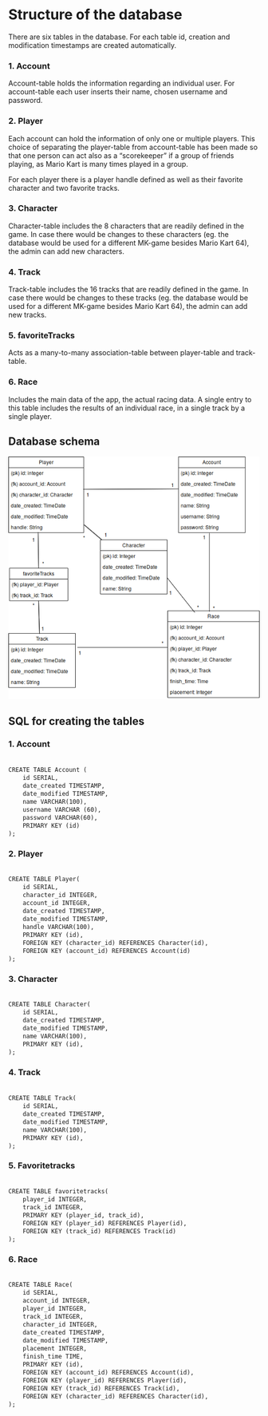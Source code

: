# Structure of the database

There are six tables in the database. For each table id, creation and modification timestamps are created automatically. 

### 1. Account
Account-table holds the information regarding an individual user. For account-table each user inserts their name, chosen username and password. 

### 2. Player
Each account can hold the information of only one or multiple players. This choice of separating the player-table from account-table has been made so that one person can act also as a “scorekeeper” if a group of friends playing, as Mario Kart is many times played in a group.  

For each player there is a player handle defined as well as their favorite character and two favorite tracks. 

### 3. Character
Character-table includes the 8 characters that are readily defined in the game. In case there would be changes to these characters (eg. the database would be used for a different MK-game besides Mario Kart 64), the admin can add new characters.

### 4. Track
Track-table includes the 16 tracks that are readily defined in the game. In case there would be changes to these tracks (eg. the database would be used for a different MK-game besides Mario Kart 64), the admin can add new tracks. 

### 5. favoriteTracks
Acts as a many-to-many association-table between player-table and track-table.

### 6. Race 
Includes the main data of the app, the actual racing data. A single entry to this table includes the results of an individual race, in a single track by a single player.


## Database schema

![Database](https://github.com/saarasat/mariokart-stats/blob/master/documentation/Database%20schema%20-%20Mario%20Kart%20Statistics%20v.4.0.png)




## SQL for creating the tables

### 1. Account
<pre><code>
CREATE TABLE Account (
    id SERIAL,
    date_created TIMESTAMP,
    date_modified TIMESTAMP,
    name VARCHAR(100),
    username VARCHAR (60),
    password VARCHAR(60),
    PRIMARY KEY (id)
);
</code></pre>

### 2. Player
<pre><code>
CREATE TABLE Player(
    id SERIAL,
    character_id INTEGER,
    account_id INTEGER,
    date_created TIMESTAMP,
    date_modified TIMESTAMP,
    handle VARCHAR(100),
    PRIMARY KEY (id),
    FOREIGN KEY (character_id) REFERENCES Character(id),
    FOREIGN KEY (account_id) REFERENCES Account(id)
);
</code></pre>

### 3. Character
<pre><code>
CREATE TABLE Character(
    id SERIAL,
    date_created TIMESTAMP,
    date_modified TIMESTAMP,
    name VARCHAR(100),
    PRIMARY KEY (id),
);
</code></pre>

### 4. Track
<pre><code>
CREATE TABLE Track(
    id SERIAL,
    date_created TIMESTAMP,
    date_modified TIMESTAMP,
    name VARCHAR(100),
    PRIMARY KEY (id),
);
</code></pre>

### 5. Favoritetracks
<pre><code>
CREATE TABLE favoritetracks(
    player_id INTEGER,
    track_id INTEGER,
    PRIMARY KEY (player_id, track_id),
    FOREIGN KEY (player_id) REFERENCES Player(id),
    FOREIGN KEY (track_id) REFERENCES Track(id)
);
</code></pre>

### 6. Race
<pre><code>
CREATE TABLE Race(
    id SERIAL,
    account_id INTEGER,
    player_id INTEGER,
    track_id INTEGER,
    character_id INTEGER,
    date_created TIMESTAMP,
    date_modified TIMESTAMP,
    placement INTEGER,
    finish_time TIME,
    PRIMARY KEY (id),
    FOREIGN KEY (account_id) REFERENCES Account(id),
    FOREIGN KEY (player_id) REFERENCES Player(id),
    FOREIGN KEY (track_id) REFERENCES Track(id),
    FOREIGN KEY (character_id) REFERENCES Character(id),
);
</code></pre>
